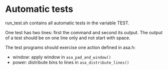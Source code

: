 # Automatic tests

run_test.sh contains all automatic tests in the variable TEST.

One test has two lines: first the command and second its output. The output of
a test should be on one line only and not start with space.

The test programs should exercise one action defined in asa.h:

- window: apply window in `asa_pad_and_window()`
- power: distribute bins to lines in `asa_distribute_lines()`
